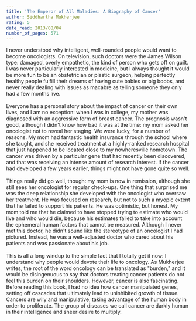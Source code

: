 ```yaml
---
title: 'The Emperor of All Maladies: A Biography of Cancer'
author: Siddhartha Mukherjee
rating: 5
date_read: 2013/08/04
number_of_pages: 571
---
```


I never understood why intelligent, well-rounded people would want to become oncologists. On television, such doctors were the James Wilson type: damaged, overly empathetic, the kind of person who gets off on guilt. I was never particularly interested in medicine, but I always thought it would be more fun to be an obstetrician or plastic surgeon, helping perfectly healthy people fulfill their dreams of having cute babies or big boobs, and never really dealing with issues as macabre as telling someone they only had a few months live.<br/><br/>Everyone has a personal story about the impact of cancer on their own lives, and I am no exception: when I was in college, my mother was diagnosed with an aggressive form of breast cancer. The prognosis wasn't good, although I didn't know how bad it was at the time: my mom asked her oncologist not to reveal her staging. We were lucky, for a number of reasons. My mom had fantastic health insurance through the school where she taught, and she received treatment at a highly-ranked research hospital that just happened to be located close to my nowheresville hometown. The cancer was driven by a particular gene that had recently been discovered, and that was receiving an intense amount of research interest. If the cancer had developed a few years earlier, things might not have gone quite so well.<br/><br/>Things really did go well, though: my mom is now in remission, although she still sees her oncologist for regular check-ups. One thing that surprised me was the deep relationship she developed with the oncologist who oversaw her treatment. He was focused on research, but not to such a myopic extent that he failed to support his patients. He was optimistic, but honest. My mom told me that he claimed to have stopped trying to estimate who would live and who would die, because his estimates failed to take into account the ephemeral human factors that cannot be measured. Although I never met this doctor, he didn't sound like the stereotype of an oncologist I had pictured. Instead, he was a well-adjusted doctor who cared about his patients and was passionate about his job.<br/><br/>This is all a long windup to the simple fact that I totally get it now: I understand why people would devote their life to oncology. As Mukherjee writes, the root of the word oncology can be translated as "burden," and it would be disingenuous to say that doctors treating cancer patients do not feel this burden on their shoulders. However, cancer is also fascinating. Before reading this book, I had no idea how cancer manipulated genes, setting off cascades that ultimately lead to uninhibited growth of tissue. Cancers are wily and manipulative, taking advantage of the human body in order to proliferate. The group of diseases we call cancer are darkly human in their intelligence and sheer desire to multiply.